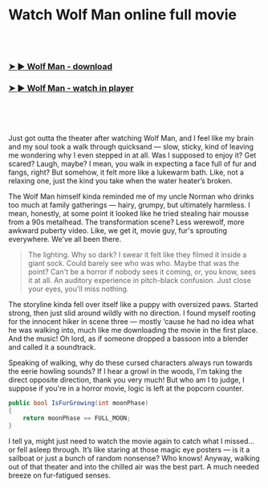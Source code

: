<h1>Watch Wolf Man online full movie</h1>


<br><br>

<h3><a href="https://Brendans-postcatsvorsrac1987.github.io/squmcgzlbk/">➤ ► Wolf Man - download</a></h3> 
<h3><a href="https://Brendans-postcatsvorsrac1987.github.io/squmcgzlbk/">➤ ► Wolf Man - watch in player</a></h3>


<br><br><br>


Just got outta the theater after watching Wolf Man, and I feel like my brain and my soul took a walk through quicksand — slow, sticky, kind of leaving me wondering why I even stepped in at all. Was I supposed to enjoy it? Get scared? Laugh, maybe? I mean, you walk in expecting a face full of fur and fangs, right? But somehow, it felt more like a lukewarm bath. Like, not a relaxing one, just the kind you take when the water heater’s broken.

The Wolf Man himself kinda reminded me of my uncle Norman who drinks too much at family gatherings — hairy, grumpy, but ultimately harmless. I mean, honestly, at some point it looked like he tried stealing hair mousse from a 90s metalhead. The transformation scene? Less werewolf, more awkward puberty video. Like, we get it, movie guy, fur's sprouting everywhere. We've all been there.

> The lighting. Why so dark? I swear it felt like they filmed it inside a giant sock. Could barely see who was who. Maybe that was the point? Can't be a horror if nobody sees it coming, or, you know, sees it at all. An auditory experience in pitch-black confusion. Just close your eyes, you'll miss nothing.

The storyline kinda fell over itself like a puppy with oversized paws. Started strong, then just slid around wildly with no direction. I found myself rooting for the innocent hiker in scene three — mostly ‘cause he had no idea what he was walking into, much like me downloading the movie in the first place. And the music! Oh lord, as if someone dropped a bassoon into a blender and called it a soundtrack. 

Speaking of walking, why do these cursed characters always run towards the eerie howling sounds? If I hear a growl in the woods, I'm taking the direct opposite direction, thank you very much! But who am I to judge, I suppose if you're in a horror movie, logic is left at the popcorn counter.

```csharp
public bool IsFurGrowing(int moonPhase)
{
    return moonPhase == FULL_MOON;
}
```

I tell ya, might just need to watch the movie again to catch what I missed... or fell asleep through. It’s like staring at those magic eye posters — is it a sailboat or just a bunch of random nonsense? Who knows! Anyway, walking out of that theater and into the chilled air was the best part. A much needed breeze on fur-fatigued senses.
